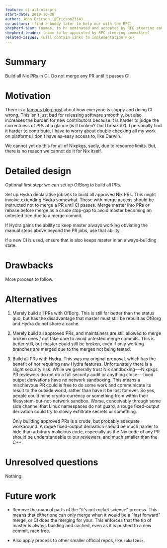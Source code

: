 ```yaml
---
feature: ci-all-nix-prs
start-date: 2019-10-30
author: John Ericson (@Ericson2314)
co-authors: (find a buddy later to help our with the RFC)
shepherd-team: (names, to be nominated and accepted by RFC steering committee)
shepherd-leader: (name to be appointed by RFC steering committee)
related-issues: (will contain links to implementation PRs)
---
```


# Summary
[summary]: #summary

Build all Nix PRs in CI.
Do not merge any PR until it passes CI.

# Motivation
[motivation]: #motivation

There is a [famous blog post][blog-post] about how everyone is sloppy and doing CI wrong.
This isn't just bad for releasing software smoothly, but also increases the burden for new contributors because it is harder to judge the correctness of PRs at a glance (is it broken? Did I break it?).
I personally find it harder to contribute, I have to worry about double checking all my work on platforms I don't have as-easy access to, like Darwin.

We cannot yet do this for all of Nixpkgs, sadly, due to resource limits.
But, there is no reason we cannot do it for Nix itself.

# Detailed design
[design]: #detailed-design

Optional first step: we can set up OfBorg to build all PRs.

Set up Hydra declarative jobsets to build all approved Nix PRs.
This might involve extending Hydra somewhat.
Those with merge access should be instructed not to merge a PR until CI passes.
Merge master into PRs or rebase before merge as a crude stop-gap to avoid master becoming an untested tree due to a merge commit.

If Hydra gains the ability to keep master always working obviating the manual steps above beyond the PR jobs, use that ability.

If a new CI is used, ensure that is also keeps master in an always-building state.

# Drawbacks
[drawbacks]: #drawbacks

More process to follow.

# Alternatives
[alternatives]: #alternatives

1. Merely build all PRs with OfBorg.
   This is still far better than the status quo, but has the disadvantage that master must still be rebuilt as OfBorg and Hydra do not share a cache.

2. Merely build all approved PRs, and maintainers are still allowed to merge broken ones / not take care to avoid untested merge commits.
   This is better still, but master could still be broken, even if only working branches are merged due to the merges not being tested.

3. Build all PRs with Hydra.
   This was my original proposal, which has the benefit of not requiring new Hydra features.
   Unfortunately there is a slight security risk.
   While we generally trust Nix sandboxing---Nixpkgs PR reviewers do not do a full security audit or anything close---fixed output derivations have no network sandboxing.
   This means a mischievous PR could is free to do some work and communicate its result to the outside world, rather than have it be lost for ever.
   So yes, people could mine crypto-currency or something from within their filesystem-but-not-network sandbox.
   Worse, conceivably through some side channel that Linux namespaces do not guard, a rouge fixed-output derivation could try to slowly exfiltrate secrets or something.

   Only building approved PRs is a crude, but probably adequate workaround.
   A rogue fixed-output derivation should be much harder to hide than arbitrary malicious code, especially as the Nix code of any PR should be understandable to our reviewers, and much smaller than the C++.

# Unresolved questions
[unresolved]: #unresolved-questions

Nothing.

# Future work
[future]: #future-work

- Remove the manual parts of the "it's not rocket science" process.
  This means that either one can only merge when it would be a "fast forward" merge, or CI does the merging for your.
  This enforces that the tip of master is always building and cached, even as it is pushed to a new commit, race free.

- Also apply process to other smaller official repos, like `cabal2nix`.

[blog-post]: https://graydon2.dreamwidth.org/1597.html
